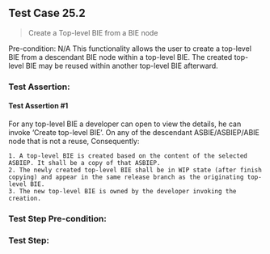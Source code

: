 ## Test Case 25.2

> Create a Top-level BIE from a BIE node

Pre-condition: N/A
This functionality allows the user to create a top-level BIE from a descendant BIE node within a top-level BIE. The created top-level BIE may be reused within another top-level BIE afterward.


### Test Assertion:

#### Test Assertion #1
For any top-level BIE a developer can open to view the details, he can invoke ‘Create top-level BIE’. On any of the descendant ASBIE/ASBIEP/ABIE node that is not a reuse, Consequently:

	1. A top-level BIE is created based on the content of the selected ASBIEP. It shall be a copy of that ASBIEP.
	2. The newly created top-level BIE shall be in WIP state (after finish copying) and appear in the same release branch as the originating top-level BIE.
	3. The new top-level BIE is owned by the developer invoking the creation.

### Test Step Pre-condition:



### Test Step: